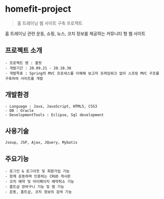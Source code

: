 # homefit-project
>홈 트레이닝 웹 사이트 구축 프로젝트  

홈 트레이닝 관련 운동, 쇼핑, 뉴스, 코치 정보를 제공하는 커뮤니티 형 웹 사이트 
## 프로젝트 소개
```
- 프로젝트 명 : 홈핏
- 개발기간 : 20.09.21 - 20.10.30
- 개발목표 : Spring의 MVC 프로세스를 이해해 보고자 프레임워크 없이 스프링 MVC 구조를 구축하여 사이트를 개발
```

## 개발환경
```
- Language : Java, JavaScript, HTML5, CSS3
- DB : Oracle 
- DevelopmentTools : Eclipse, Sql development
```
## 사용기술
```
Jsoup, JSP, Ajax, JQuery, Mybatis
```
## 주요기능
```
- 로그인 & 로그아웃 및 회원가입 기능
- 함께 운동하며 인증하는 CRUD 게시판
- 코치 예약 및 마이페이지 예약취소 기능
- 홈트샵 장바구니 기능 및 찜 기능
- 운동, 홈트샵, 코치 정보의 검색 기능 
```
